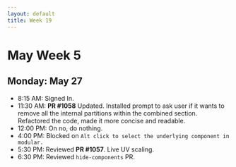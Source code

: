 ```yaml
---
layout: default
title: Week 19
---
```


# **May Week 5**
## **Monday: May 27**
- 8:15  AM: Signed In.
- 11:30 AM: **PR #1058** Updated. Installed prompt to ask user if it wants to remove all the internal partitions within the combined section. Refactored the code, made it more concise and readable.
- 12:00 PM: On no, do nothing.
- 4:00  PM: Blocked on `Alt click to select the underlying component in modular.`
- 5:30  PM: Reviewed **PR #1057**. Live UV scaling.
- 6:30  PM: Reviewed `hide-components` PR.
